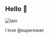 ## Hello 👋
![lain](https://encrypted-tbn0.gstatic.com/images?q=tbn:ANd9GcSTesDPpkVpxrI2HxTCkZFpMaBWuyDlAri3mA&s)
<!--
**jpukavage91/jpukavage91** is a ✨ _special_ ✨ repository because its `README.md` (this file) appears on your GitHub profile.

Here are some ideas to get you started:

- 🔭 I’m currently working on ...
- 🌱 I’m currently learning ...
- 👯 I’m looking to collaborate on ...
- 🤔 I’m looking for help with ...
- 💬 Ask me about ...
- 📫 How to reach me: ...
- 😄 Pronouns: ...
- ⚡ Fun fact: ...
-->

I love @superswan
